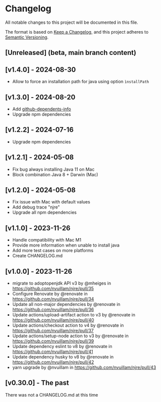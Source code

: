 # Changelog

All notable changes to this project will be documented in this file.

The format is based on [Keep a Changelog](https://keepachangelog.com/en/1.0.0/), and this project adheres to [Semantic Versioning](https://semver.org/spec/v2.0.0.html).

## [Unreleased] (beta, main branch content)

## [v1.4.0] - 2024-08-30

- Allow to force an installation path for java using option `ìnstallPath`

## [v1.3.0] - 2024-08-20

- Add [github-dependents-info](https://github.com/nvuillam/github-dependents-info)
- Upgrade npm dependencies

## [v1.2.2] - 2024-07-16

- Upgrade npm dependencies

## [v1.2.1] - 2024-05-08

- Fix bug always installing Java 11 on Mac
- Block combination Java 8 + Darwin (Mac)

## [v1.2.0] - 2024-05-08

- Fix issue with Mac with default values
- Add debug trace "njre"
- Upgrade all npm dependencies

## [v1.1.0] - 2023-11-26

- Handle compatibility with Mac M1
- Provide more information when unable to install java
- Add more test cases on more platforms
- Create CHANGELOG.md

## [v1.0.0] - 2023-11-26

- migrate to adoptopenjdk API v3 by @mheiges in <https://github.com/nvuillam/njre/pull/35>
- Configure Renovate by @renovate in <https://github.com/nvuillam/njre/pull/34>
- Update all non-major dependencies by @renovate in <https://github.com/nvuillam/njre/pull/36>
- Update actions/upload-artifact action to v3 by @renovate in <https://github.com/nvuillam/njre/pull/40>
- Update actions/checkout action to v4 by @renovate in <https://github.com/nvuillam/njre/pull/37>
- Update actions/setup-node action to v3 by @renovate in <https://github.com/nvuillam/njre/pull/39>
- Update dependency eslint to v8 by @renovate in <https://github.com/nvuillam/njre/pull/41>
- Update dependency husky to v8 by @renovate in <https://github.com/nvuillam/njre/pull/42>
- yarn upgrade by @nvuillam in <https://github.com/nvuillam/njre/pull/43>

## [v0.30.0] - The past

There was not a CHANGELOG.md at this time